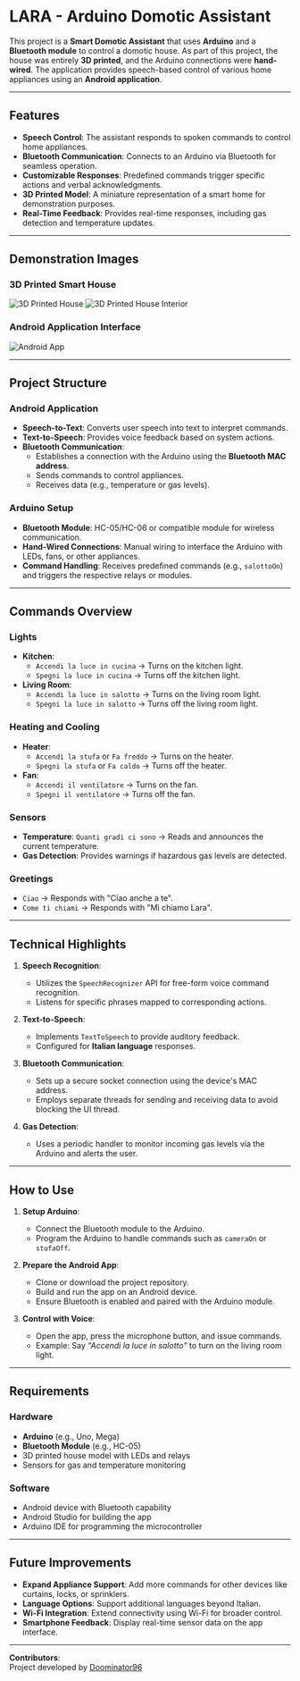 # LARA - Arduino Domotic Assistant

This project is a **Smart Domotic Assistant** that uses **Arduino** and a **Bluetooth module** to control a domotic house. As part of this project, the house was entirely **3D printed**, and the Arduino connections were **hand-wired**. The application provides speech-based control of various home appliances using an **Android application**.

---

## Features

- **Speech Control**: The assistant responds to spoken commands to control home appliances.
- **Bluetooth Communication**: Connects to an Arduino via Bluetooth for seamless operation.
- **Customizable Responses**: Predefined commands trigger specific actions and verbal acknowledgments.
- **3D Printed Model**: A miniature representation of a smart home for demonstration purposes.
- **Real-Time Feedback**: Provides real-time responses, including gas detection and temperature updates.

---

## Demonstration Images

### 3D Printed Smart House
![3D Printed House](https://github.com/Doominator96/Arduino-Domotic-Assistant/raw/master/img1.jpg)
![3D Printed House Interior](https://github.com/Doominator96/Arduino-Domotic-Assistant/raw/master/img2.jpg)

### Android Application Interface
![Android App](https://github.com/Doominator96/Arduino-Domotic-Assistant/raw/master/app.jpg)

---

## Project Structure

### Android Application
- **Speech-to-Text**: Converts user speech into text to interpret commands.
- **Text-to-Speech**: Provides voice feedback based on system actions.
- **Bluetooth Communication**:
  - Establishes a connection with the Arduino using the **Bluetooth MAC address**.
  - Sends commands to control appliances.
  - Receives data (e.g., temperature or gas levels).

### Arduino Setup
- **Bluetooth Module**: HC-05/HC-06 or compatible module for wireless communication.
- **Hand-Wired Connections**: Manual wiring to interface the Arduino with LEDs, fans, or other appliances.
- **Command Handling**: Receives predefined commands (e.g., `salottoOn`) and triggers the respective relays or modules.

---

## Commands Overview

### Lights
- **Kitchen**:  
  - `Accendi la luce in cucina` → Turns on the kitchen light.  
  - `Spegni la luce in cucina` → Turns off the kitchen light.
- **Living Room**:  
  - `Accendi la luce in salotto` → Turns on the living room light.  
  - `Spegni la luce in salotto` → Turns off the living room light.

### Heating and Cooling
- **Heater**:  
  - `Accendi la stufa` or `Fa freddo` → Turns on the heater.  
  - `Spegni la stufa` or `Fa caldo` → Turns off the heater.
- **Fan**:  
  - `Accendi il ventilatore` → Turns on the fan.  
  - `Spegni il ventilatore` → Turns off the fan.

### Sensors
- **Temperature**: `Quanti gradi ci sono` → Reads and announces the current temperature.  
- **Gas Detection**: Provides warnings if hazardous gas levels are detected.

### Greetings
- `Ciao` → Responds with "Ciao anche a te".  
- `Come ti chiami` → Responds with "Mi chiamo Lara".

---

## Technical Highlights

1. **Speech Recognition**:
   - Utilizes the `SpeechRecognizer` API for free-form voice command recognition.
   - Listens for specific phrases mapped to corresponding actions.

2. **Text-to-Speech**:
   - Implements `TextToSpeech` to provide auditory feedback.
   - Configured for **Italian language** responses.

3. **Bluetooth Communication**:
   - Sets up a secure socket connection using the device's MAC address.
   - Employs separate threads for sending and receiving data to avoid blocking the UI thread.

4. **Gas Detection**:
   - Uses a periodic handler to monitor incoming gas levels via the Arduino and alerts the user.

---

## How to Use

1. **Setup Arduino**:
   - Connect the Bluetooth module to the Arduino.
   - Program the Arduino to handle commands such as `cameraOn` or `stufaOff`.

2. **Prepare the Android App**:
   - Clone or download the project repository.
   - Build and run the app on an Android device.
   - Ensure Bluetooth is enabled and paired with the Arduino module.

3. **Control with Voice**:
   - Open the app, press the microphone button, and issue commands.
   - Example: Say *"Accendi la luce in salotto"* to turn on the living room light.

---

## Requirements

### Hardware
- **Arduino** (e.g., Uno, Mega)
- **Bluetooth Module** (e.g., HC-05)
- 3D printed house model with LEDs and relays
- Sensors for gas and temperature monitoring

### Software
- Android device with Bluetooth capability
- Android Studio for building the app
- Arduino IDE for programming the microcontroller

---

## Future Improvements

- **Expand Appliance Support**: Add more commands for other devices like curtains, locks, or sprinklers.
- **Language Options**: Support additional languages beyond Italian.
- **Wi-Fi Integration**: Extend connectivity using Wi-Fi for broader control.
- **Smartphone Feedback**: Display real-time sensor data on the app interface.

---

**Contributors**:  
Project developed by [Doominator96](https://github.com/Doominator96)  
